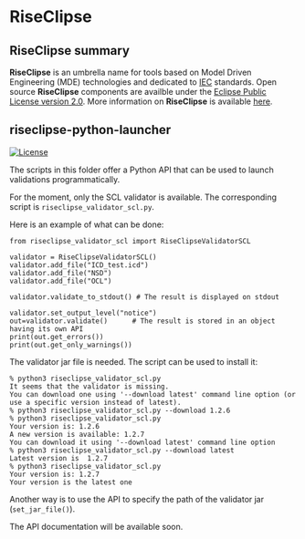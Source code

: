 # RiseClipse
## RiseClipse summary
**RiseClipse** is an umbrella name for tools based on Model Driven Engineering (MDE) technologies and dedicated to [IEC](http://www.iec.ch/) standards. Open source **RiseClipse** components are availble under the [Eclipse Public License version 2.0](https://www.eclipse.org/org/documents/epl-2.0/EPL-2.0.html). More information on **RiseClipse** is available [here](https://riseclipse.github.io/).

## riseclipse-python-launcher
[![License](https://img.shields.io/badge/License-EPL_2.0-blue.svg)](https://opensource.org/licenses/EPL-2.0)

The scripts in this folder offer a Python API that can be used to launch validations programmatically.

For the moment, only the SCL validator is available. The corresponding script is `riseclipse_validator_scl.py`.

Here is an example of what can be done:
```
from riseclipse_validator_scl import RiseClipseValidatorSCL

validator = RiseClipseValidatorSCL()
validator.add_file("ICD_test.icd")
validator.add_file("NSD")
validator.add_file("OCL")

validator.validate_to_stdout() # The result is displayed on stdout

validator.set_output_level("notice")
out=validator.validate()      # The result is stored in an object having its own API
print(out.get_errors())
print(out.get_only_warnings())

```

The validator jar file is needed. The script can be used to install it:
```
% python3 riseclipse_validator_scl.py
It seems that the validator is missing.
You can download one using '--download latest' command line option (or use a specific version instead of latest).
% python3 riseclipse_validator_scl.py --download 1.2.6
% python3 riseclipse_validator_scl.py
Your version is: 1.2.6
A new version is available: 1.2.7
You can download it using '--download latest' command line option
% python3 riseclipse_validator_scl.py --download latest
Latest version is  1.2.7
% python3 riseclipse_validator_scl.py
Your version is: 1.2.7
Your version is the latest one
```

Another way is to use the API to specify the path of the validator jar (```set_jar_file()```).


The API documentation will be available soon.

